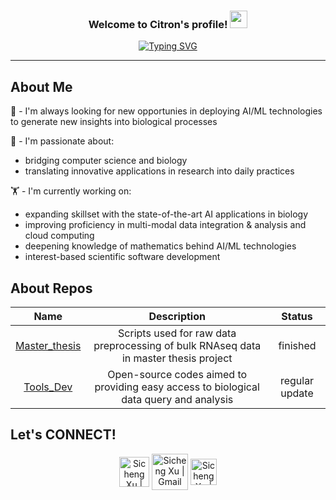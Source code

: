 <h3 align="center">
   Welcome to Citron's profile!
  <img src="https://media.giphy.com/media/hvRJCLFzcasrR4ia7z/giphy.gif" width="28">
</h3>
<p align="center">
<a href="https://github.com/seechange0710/seechange0710"><img src="https://readme-typing-svg.herokuapp.com?font=Fira+Code&pause=1000&color=00A931&center=true&vCenter=true&random=true&width=435&lines=A+data-minded+biologist;Artificial+intelligence+practitioner;Life-long+learner;Loyal+human+friend+of+three+cats" alt="Typing SVG" /></a>
</p>

---
<div align="left">

## About Me

🔎 - I'm always looking for new opportunies in deploying AI/ML technologies to generate new insights into biological processes

📌 - I'm passionate about: 
  * bridging computer science and biology
  * translating innovative applications in research into daily practices

🏋️ - I'm currently working on:
  * expanding skillset with the state-of-the-art AI applications in biology
  * improving proficiency in multi-modal data integration & analysis and cloud computing
  * deepening knowledge of mathematics behind AI/ML technologies
  * interest-based scientific software development


## About Repos
| Name | Description |Status|
| :----: | :-------: |:----:|
|[Master_thesis](https://github.com/seechange0710/Master-thesis)| Scripts used for raw data preprocessing of bulk RNAseq data in master thesis project|finished|
|[Tools_Dev](https://github.com/seechange0710/Tools_Dev)| Open-source codes aimed to providing easy access to biological data query and analysis|regular update|

## Let's CONNECT!
<p align="center">
<a href="https://www.linkedin.com/in/sicheng-xu/" target="_blank"><img align="center" alt="Sicheng Xu | Linkedin" width="48px" src="https://github.com/user-attachments/assets/07cb82f8-4783-412e-a147-19b8444d927b" /></a>
<a href="sicheng.xu.work@gmail.com" target="_blank"><img align="center" alt="Sicheng Xu | Gmail" width="58px" src="https://github.com/user-attachments/assets/cd28386d-4fe8-4649-8a5c-149ccc24fcaa" /></a>
<a href="https://x.com/SeechangeXu" target="_blank"><img align="center" alt="Sicheng Xu | X" width="42px" src="https://github.com/user-attachments/assets/5bcea35e-d7f8-4c3d-9329-cb2277858f7e" /></a>
</p>

</div>
